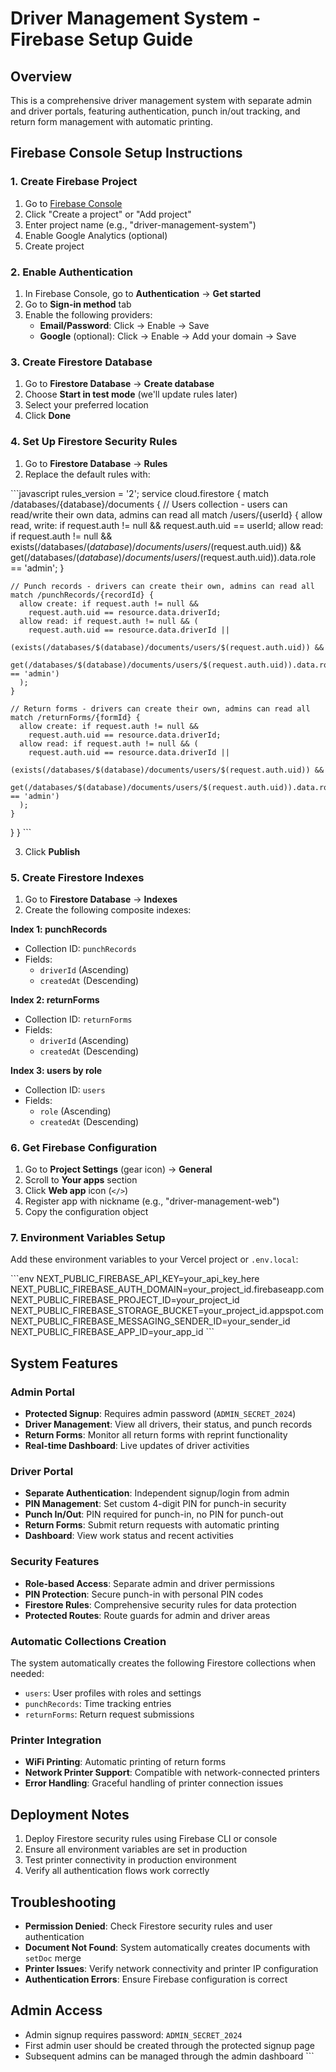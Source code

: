 # Driver Management System - Firebase Setup Guide

## Overview
This is a comprehensive driver management system with separate admin and driver portals, featuring authentication, punch in/out tracking, and return form management with automatic printing.

## Firebase Console Setup Instructions

### 1. Create Firebase Project
1. Go to [Firebase Console](https://console.firebase.google.com/)
2. Click "Create a project" or "Add project"
3. Enter project name (e.g., "driver-management-system")
4. Enable Google Analytics (optional)
5. Create project

### 2. Enable Authentication
1. In Firebase Console, go to **Authentication** → **Get started**
2. Go to **Sign-in method** tab
3. Enable the following providers:
   - **Email/Password**: Click → Enable → Save
   - **Google** (optional): Click → Enable → Add your domain → Save

### 3. Create Firestore Database
1. Go to **Firestore Database** → **Create database**
2. Choose **Start in test mode** (we'll update rules later)
3. Select your preferred location
4. Click **Done**

### 4. Set Up Firestore Security Rules
1. Go to **Firestore Database** → **Rules**
2. Replace the default rules with:

\`\`\`javascript
rules_version = '2';
service cloud.firestore {
  match /databases/{database}/documents {
    // Users collection - users can read/write their own data, admins can read all
    match /users/{userId} {
      allow read, write: if request.auth != null && request.auth.uid == userId;
      allow read: if request.auth != null && 
        exists(/databases/$(database)/documents/users/$(request.auth.uid)) &&
        get(/databases/$(database)/documents/users/$(request.auth.uid)).data.role == 'admin';
    }
    
    // Punch records - drivers can create their own, admins can read all
    match /punchRecords/{recordId} {
      allow create: if request.auth != null && 
        request.auth.uid == resource.data.driverId;
      allow read: if request.auth != null && (
        request.auth.uid == resource.data.driverId ||
        (exists(/databases/$(database)/documents/users/$(request.auth.uid)) &&
         get(/databases/$(database)/documents/users/$(request.auth.uid)).data.role == 'admin')
      );
    }
    
    // Return forms - drivers can create their own, admins can read all
    match /returnForms/{formId} {
      allow create: if request.auth != null && 
        request.auth.uid == resource.data.driverId;
      allow read: if request.auth != null && (
        request.auth.uid == resource.data.driverId ||
        (exists(/databases/$(database)/documents/users/$(request.auth.uid)) &&
         get(/databases/$(database)/documents/users/$(request.auth.uid)).data.role == 'admin')
      );
    }
  }
}
\`\`\`

3. Click **Publish**

### 5. Create Firestore Indexes
1. Go to **Firestore Database** → **Indexes**
2. Create the following composite indexes:

**Index 1: punchRecords**
- Collection ID: `punchRecords`
- Fields:
  - `driverId` (Ascending)
  - `createdAt` (Descending)

**Index 2: returnForms**
- Collection ID: `returnForms`
- Fields:
  - `driverId` (Ascending)
  - `createdAt` (Descending)

**Index 3: users by role**
- Collection ID: `users`
- Fields:
  - `role` (Ascending)
  - `createdAt` (Descending)

### 6. Get Firebase Configuration
1. Go to **Project Settings** (gear icon) → **General**
2. Scroll to **Your apps** section
3. Click **Web app** icon (`</>`)
4. Register app with nickname (e.g., "driver-management-web")
5. Copy the configuration object

### 7. Environment Variables Setup
Add these environment variables to your Vercel project or `.env.local`:

\`\`\`env
NEXT_PUBLIC_FIREBASE_API_KEY=your_api_key_here
NEXT_PUBLIC_FIREBASE_AUTH_DOMAIN=your_project_id.firebaseapp.com
NEXT_PUBLIC_FIREBASE_PROJECT_ID=your_project_id
NEXT_PUBLIC_FIREBASE_STORAGE_BUCKET=your_project_id.appspot.com
NEXT_PUBLIC_FIREBASE_MESSAGING_SENDER_ID=your_sender_id
NEXT_PUBLIC_FIREBASE_APP_ID=your_app_id
\`\`\`

## System Features

### Admin Portal
- **Protected Signup**: Requires admin password (`ADMIN_SECRET_2024`)
- **Driver Management**: View all drivers, their status, and punch records
- **Return Forms**: Monitor all return forms with reprint functionality
- **Real-time Dashboard**: Live updates of driver activities

### Driver Portal
- **Separate Authentication**: Independent signup/login from admin
- **PIN Management**: Set custom 4-digit PIN for punch-in security
- **Punch In/Out**: PIN required for punch-in, no PIN for punch-out
- **Return Forms**: Submit return requests with automatic printing
- **Dashboard**: View work status and recent activities

### Security Features
- **Role-based Access**: Separate admin and driver permissions
- **PIN Protection**: Secure punch-in with personal PIN codes
- **Firestore Rules**: Comprehensive security rules for data protection
- **Protected Routes**: Route guards for admin and driver areas

### Automatic Collections Creation
The system automatically creates the following Firestore collections when needed:
- `users`: User profiles with roles and settings
- `punchRecords`: Time tracking entries
- `returnForms`: Return request submissions

### Printer Integration
- **WiFi Printing**: Automatic printing of return forms
- **Network Printer Support**: Compatible with network-connected printers
- **Error Handling**: Graceful handling of printer connection issues

## Deployment Notes
1. Deploy Firestore security rules using Firebase CLI or console
2. Ensure all environment variables are set in production
3. Test printer connectivity in production environment
4. Verify all authentication flows work correctly

## Troubleshooting
- **Permission Denied**: Check Firestore security rules and user authentication
- **Document Not Found**: System automatically creates documents with `setDoc` merge
- **Printer Issues**: Verify network connectivity and printer IP configuration
- **Authentication Errors**: Ensure Firebase configuration is correct

## Admin Access
- Admin signup requires password: `ADMIN_SECRET_2024`
- First admin user should be created through the protected signup page
- Subsequent admins can be managed through the admin dashboard
\`\`\`

```javascript file="" isHidden
